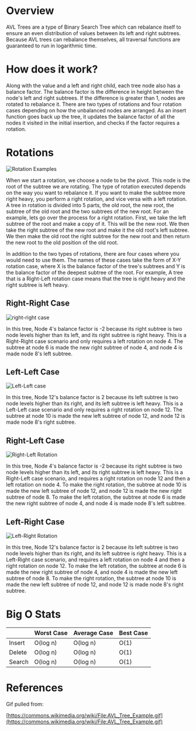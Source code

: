# Overview

AVL Trees are a type of Binary Search Tree which can rebalance itself to ensure an even distribution of values between its left and right subtrees. Because AVL trees can rebalance themselves, all traversal functions are guaranteed to run in logarithmic time.

# How does it work?

Along with the value and a left and right child, each tree node also has a balance factor. The balance factor is the difference in height between the node's left and right subtrees. If the difference is greater than 1, nodes are rotated to rebalance it. There are two types of rotations and four rotation cases depending on how the unbalanced nodes are arranged. As an insert function goes back up the tree, it updates the balance factor of all the nodes it visited in the initial insertion, and checks if the factor requires a rotation.

# Rotations

![Rotation Examples](./images/avlAssets/avlRotations.gif)

When we start a rotation, we choose a node to be the pivot. This node is the root of the subtree we are rotating. The type of rotation executed depends on the way you want to rebalance it. If you want to make the subtree more right heavy, you perform a right rotation, and vice versa with a left rotation. A tree in rotation is divided into 5 parts, the old root, the new root, the subtree of the old root and the two subtrees of the new root. For an example, lets go over the process for a right rotation. First, we take the left subtree of the root and make a copy of it. This will be the new root. We then take the right subtree of the new root and make it the old root's left subtree. We then make the old root the right subtree for the new root and then return the new root to the old position of the old root.

In addition to the two types of rotations, there are four cases where you would need to use them. The names of these cases take the form of X-Y rotation case, where X is the balance factor of the tree's subtrees and Y is the balance factor of the deepest subtree of the root. For example, A tree that is a Right-Left rotation case means that the tree is right heavy and the right subtree is left heavy.

## Right-Right Case

![right-right case](./images/avlAssets/right-right.gif)

In this tree, Node 4's balance factor is -2 because its right subtree is two node levels higher than its left, and its right subtree is right heavy. This is a Right-Right case scenario and only requires a left rotation on node 4. The subtree at node 6 is made the new right subtree of node 4, and node 4 is made node 8's left subtree.

## Left-Left Case

![Left-Left case](./images/avlAssets/left-left.gif)

In this tree, Node 12's balance factor is 2 because its left subtree is two node levels higher than its right, and its left subtree is left heavy. This is a Left-Left case scenario and only requires a right rotation on node 12. The subtree at node 10 is made the new left subtree of node 12, and node 12 is made node 8's right subtree.

## Right-Left Case

![Right-Left Rotation](./images/avlAssets/right-left.gif)

In this tree, Node 4's balance factor is -2 because its right subtree is two node levels higher than its left, and its right subtree is left heavy. This is a Right-Left case scenario, and requires a right rotation on node 12 and then a left rotation on node 4. To make the right rotation, the subtree at node 10 is made the new left subtree of node 12, and node 12 is made the new right subtree of node 8. To make the left rotation, the subtree at node 6 is made the new right subtree of node 4, and node 4 is made node 8's left subtree.

## Left-Right Case

![Left-Right Rotation](./images/avlAssets/left-right.gif)

In this tree, Node 12's balance factor is 2 because its left subtree is two node levels higher than its right, and its left subtree is right heavy. This is a Left-Right case scenario, and requires a left rotation on node 4 and then a right rotation on node 12. To make the left rotation, the subtree at node 6 is made the new right subtree of node 4, and node 4 is made the new left subtree of node 8. To make the right rotation, the subtree at node 10 is made the new left subtree of node 12, and node 12 is made node 8's right subtree.

# Big O Stats

|        | Worst Case | Average Case | Best Case |
| ------ | ---------- | ------------ | --------- |
| Insert | O(log n)   | O(log n)     | O(1)      |
| Delete | O(log n)   | O(log n)     | O(1)      |
| Search | O(log n)   | O(log n)     | O(1)      |

# References

Gif pulled from:

[https://commons.wikimedia.org/wiki/File:AVL_Tree_Example.gif](https://commons.wikimedia.org/wiki/File:AVL_Tree_Example.gif)